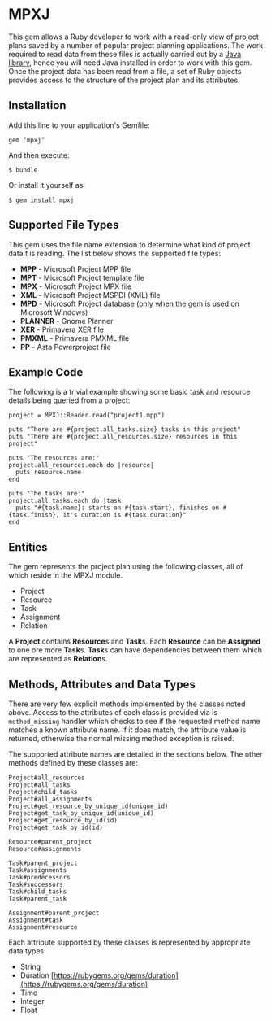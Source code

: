 # MPXJ

This gem allows a Ruby developer to work with a read-only view of project plans saved by a number of popular project planning applications.
The work required to read data from these files is actually carried out by a [Java library](http://mpxj.sf.net), hence you will need Java installed
in order to work with this gem. Once the project data has been read from a file, a set of Ruby objects provides access to the
structure of the project plan and its attributes. 

## Installation

Add this line to your application's Gemfile:

	gem 'mpxj'

And then execute:

    $ bundle

Or install it yourself as:

    $ gem install mpxj

## Supported File Types

This gem uses the file name extension to determine what kind of project data t is reading. The list below shows the supported file types:

* **MPP** - Microsoft Project MPP file
* **MPT** - Microsoft Project template file
* **MPX** - Microsoft Project MPX file
* **XML** - Microsoft Project MSPDI (XML) file
* **MPD** - Microsoft Project database (only when the gem is used on Microsoft Windows)
* **PLANNER** - Gnome Planner
* **XER** - Primavera XER file
* **PMXML** - Primavera PMXML file
* **PP** - Asta Powerproject file
 
## Example Code
 
The following is a trivial example showing some basic task and resource details being queried from a project:


	project = MPXJ::Reader.read("project1.mpp")
	
	puts "There are #{project.all_tasks.size} tasks in this project"
	puts "There are #{project.all_resources.size} resources in this project"
	
	puts "The resources are:"
	project.all_resources.each do |resource|
	  puts resource.name
	end
	
	puts "The tasks are:"
	project.all_tasks.each do |task|
	  puts "#{task.name}: starts on #{task.start}, finishes on #{task.finish}, it's duration is #{task.duration}"
	end 

## Entities

The gem represents the project plan using the following classes, all of which reside in the MPXJ module.

* Project
* Resource
* Task
* Assignment
* Relation

A **Project** contains **Resource**s and **Task**s. Each **Resource** can be **Assigned** to one ore more **Task**s. 
**Task**s can have dependencies between them which are represented as **Relation**s.

 
## Methods, Attributes and Data Types

There are very few explicit methods implemented by the classes noted above. Access to the attributes of each class is provided via is `method_missing` handler which checks to see if the requested method name matches a known attribute name. If it does match, the attribute value is returned, otherwise the normal missing method exception is raised.

The supported attribute names are detailed in the sections below.  The other methods defined by these classes are:

	Project#all_resources
	Project#all_tasks
	Project#child_tasks
	Project#all_assignments
	Project#get_resource_by_unique_id(unique_id)
	Project#get_task_by_unique_id(unique_id)
	Project#get_resource_by_id(id)
	Project#get_task_by_id(id)
	
	Resource#parent_project
	Resource#assignments
	
	Task#parent_project
	Task#assignments
	Task#predecessors
	Task#successors
	Task#child_tasks
	Task#parent_task
	
	Assignment#parent_project
	Assignment#task
	Assignment#resource

Each attribute supported by these classes is represented by appropriate data types:

* String
* Duration [https://rubygems.org/gems/duration](https://rubygems.org/gems/duration)
* Time 
* Integer
* Float
